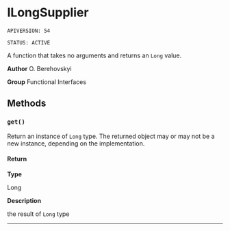 # ILongSupplier

`APIVERSION: 54`

`STATUS: ACTIVE`

A function that takes no arguments and returns an `Long` value.


**Author** O. Berehovskyi


**Group** Functional Interfaces

## Methods
### `get()`

Return an instance of `Long` type. The returned object may or may not be a new instance, depending on the implementation.

#### Return

**Type**

Long

**Description**

the result of `Long` type

---
